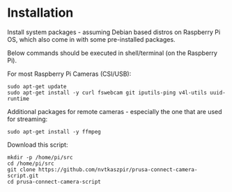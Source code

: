 # Installation

Install system packages - assuming Debian based distros on Raspberry Pi OS, which
also come in with some pre-installed packages.

Below commands should be executed in shell/terminal (on the Raspberry Pi).

For most Raspberry Pi Cameras (CSI/USB):

```shell
sudo apt-get update
sudo apt-get install -y curl fswebcam git iputils-ping v4l-utils uuid-runtime
```

Additional packages for remote cameras - especially the one that are used for streaming:

```shell
sudo apt-get install -y ffmpeg
```

Download this script:

```shell
mkdir -p /home/pi/src
cd /home/pi/src
git clone https://github.com/nvtkaszpir/prusa-connect-camera-script.git
cd prusa-connect-camera-script
```
